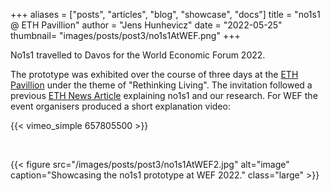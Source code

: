 +++
aliases = ["posts", "articles", "blog", "showcase", "docs"]
title = "no1s1 @ ETH Pavillion"
author = "Jens Hunhevicz"
date = "2022-05-25"
thumbnail= "images/posts/post3/no1s1AtWEF.png"
+++

No1s1 travelled to Davos for the World Economic Forum 2022.

The prototype was exhibited over the course of three days at the [ETH Pavillion](https://ethz.ch/en/the-eth-zurich/global/eth-global-news-events/2021/12/rethinking-living-exhibition.html) under the theme of "Rethinking Living". The invitation followed a previous [ETH News Article](https://ethz.ch/en/news-and-events/eth-news/news/2021/10/a-small-house-raises-big-questions.html) explaining no1s1 and our research. For WEF the event organisers produced a short explanation video:

{{< vimeo_simple 657805500 >}}

<br>

{{< figure src="/images/posts/post3/no1s1AtWEF2.jpg" alt="image" caption="Showcasing the no1s1 prototype at WEF 2022." class="large" >}}